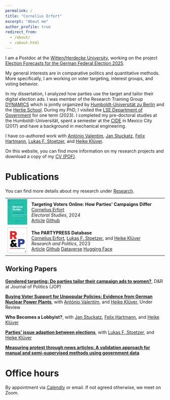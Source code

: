 ```yaml
---
permalink: /
title: "Cornelius Erfort"
excerpt: "About me"
author_profile: true
redirect_from: 
  - /about/
  - /about.html
---
```


I am a Postdoc at the [Witten/Herdecke University](https://www.uni-wh.de), working on the project [Election Forecasts for the German Federal Election 2025](https://zweitstimme.org/en/).

My general interests are in comparative politics and quantitative methods. More specifically, I am working on voter targeting, interest groups, and voting behavior.

In my dissertation, I analyzed how parties use the target and tailor their digital election ads. I was member of the Research Training Group [DYNAMICS](https://www.sowi.hu-berlin.de/en/dynamics/about-dynamics/about) which is jointly organized by [Humboldt-Universität zu Berlin](https://www.hu-berlin.de/en) and the [Hertie School](https://www.hertie-school.org/en/study/graduate-programmes/phd/phd-programmes/dynamics). During my PhD, I visited the [LSE Department of Government](https://www.lse.ac.uk/government) for one term (2023). I completed my pre-doctoral studies at the Humboldt-Universität, spent a semester at the [CIDE](https://www.cide.edu) in Mexico City (2017) and have a background in mechanical engineering.

I have co-authored work with [António Valentim](https://antoniovalentim.github.io), [Jan Stuckatz](https://www.janstuckatz.com), [Felix Hartmann](https://hartmannfelix.github.io), [Lukas F. Stoetzer](https://www.lukas-stoetzer.org), and [Heike Klüver](http://www.heike-kluever.com/).

On this website, you can find more information on my research projects and download a copy of my [CV (PDF)](/cv).

# Publications
You can find more details about my research under [Research](https://corneliuserfort.de/research/).

<table style="border:none">


<tr>
<td width="15%" style="border:none">
  <a href="https://doi.org/10.1016/j.electstud.2024.102872"><img src="/files/jelst.jpg"></a>

</td>
  <td style="border:none">
    <b>Targeting Voters Online: How Parties’ Campaigns Differ</b> <br>
    <a href="https://www.corneliuserfort.de">Cornelius Erfort</a> <br>
<i>Electoral Studies</i>, 2024 <br>
     <a href="https://doi.org/10.1016/j.electstud.2024.102872" class="btn btn-sm z-depth-0" role="button" rel="external nofollow noopener" target="_blank">Article</a>
                                        <a href="https://github.com/cornelius-erfort/targeting-voters-online" class="btn btn-sm z-depth-0" role="button" rel="external nofollow noopener" target="_blank">Github</a>
</td>
</tr>

<tr>
<td width="15%" style="border:none">
  <a href="https://doi.org/10.1177/20531680231183512"><img src="/files/57369_RAP.jpg"></a>

</td>
  <td style="border:none">
    <b>The PARTYPRESS Database</b> <br>
    <a href="https://www.corneliuserfort.de">Cornelius Erfort</a>, <a href="https://www.lukas-stoetzer.org">Lukas F. Stoetzer</a>, and <a href="http://www.heike-kluever.com">Heike Klüver</a> <br>
<i>Research and Politics</i>, 2023 <br>
     <a href="https://doi.org/10.1177/20531680231183512" class="btn btn-sm z-depth-0" role="button" rel="external nofollow noopener" target="_blank">Article</a>
                                        <a href="https://github.com/cornelius-erfort/partypress" class="btn btn-sm z-depth-0" role="button" rel="external nofollow noopener" target="_blank">Github</a>
                                        <a href="https://doi.org/10.7910/DVN/OINX7Q" class="btn btn-sm z-depth-0" role="button" rel="external nofollow noopener" target="_blank">Dataverse</a>
                                        <a href="https://huggingface.co/partypress/partypress-multilingual" class="btn btn-sm z-depth-0" role="button" rel="external nofollow noopener" target="_blank">Hugging Face</a>
</td>
</tr>

</table>

                                       
                                        
## Working Papers

**[Gendered targeting: Do parties tailor their campaign ads to women?](https://osf.io/5vs9b/)**, D&R at Journal of Politics (JOP) 

**[Buying Voter Support for Unpopular Policies: Evidence from German Nuclear Power Plants](https://osf.io/jnarh/)**, with [António Valentim](https://antoniovalentim.github.io), and [Heike Klüver](http://heike-kluever.com/), Under Review

**Who Becomes a Lobbyist?**, with [Jan Stuckatz](https://www.cbs.dk/en/research/departments-and-centres/department-of-international-economics-government-and-business/staff/jaegb), [Felix Hartmann](https://www.cbs.dk/en/research/departments-and-centres/department-of-international-economics-government-and-business/staff/fehaegb), and [Heike Klüver](http://heike-kluever.com/) 

**[Parties' issue adaption between elections](https://doi.org/10.31219/osf.io/6n3z4)**,  with [Lukas F. Stoetzer](http://lukas-stoetzer.org/), and [Heike Klüver](http://heike-kluever.com/)

**[Measuring protest through news articles: A validation approach for manual and semi-supervised methods using government data](https://osf.io/g9t8y/)**  



# Office hours
By appointment via [Calendly](https://calendly.com/cornelius-erfort/30min?back=1&month=2023-01) or email. If not agreed otherwise, we meet on Zoom.

<!----
<a class="twitter-timeline" data-lang="en" data-theme="light" href="https://twitter.com/cornelius_mer?ref_src=twsrc%5Etfw">Tweets by cornelius_mer</a> <script async src="https://platform.twitter.com/widgets.js" charset="utf-8"></script>






<div>
 <iframe src="https://en.wikipedia.org/w/api.php?feed=onthisday&action=featuredfeed&feedformat=rss"</iframe> </div>

--->

